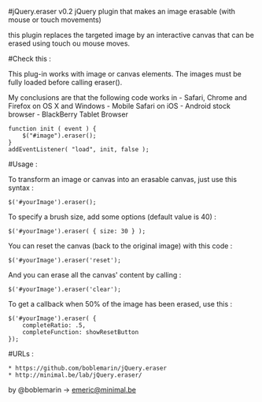 #jQuery.eraser v0.2
jQuery plugin that makes an image erasable (with mouse or touch movements)

this plugin replaces the targeted image by an interactive canvas that can be erased
using touch ou mouse moves.


#Check this :

This plug-in works with image or canvas elements.
The images must be fully loaded before calling eraser().


My conclusions are that the following code works in 
	- Safari, Chrome and Firefox on OS X and Windows
	- Mobile Safari on iOS
	- Android stock browser
	- BlackBerry Tablet Browser


	function init ( event ) {
		$("#image").eraser();
	}
	addEventListener( "load", init, false );



#Usage :


To transform an image or canvas into an erasable canvas, just use this syntax :

	$('#yourImage').eraser();

	
To specify a brush size, add some options (default value is 40) :

	$('#yourImage').eraser( { size: 30 } );


You can reset the canvas (back to the original image) with this code :

	$('#yourImage').eraser('reset');


And you can erase all the canvas' content by calling :

	$('#yourImage').eraser('clear');
	
	
To get a callback when 50% of the image has been erased, use this :
	
	$('#yourImage').eraser( {
		completeRatio: .5,
		completeFunction: showResetButton
	});


	
#URLs :

	* https://github.com/boblemarin/jQuery.eraser
	* http://minimal.be/lab/jQuery.eraser/


by @boblemarin -> emeric@minimal.be